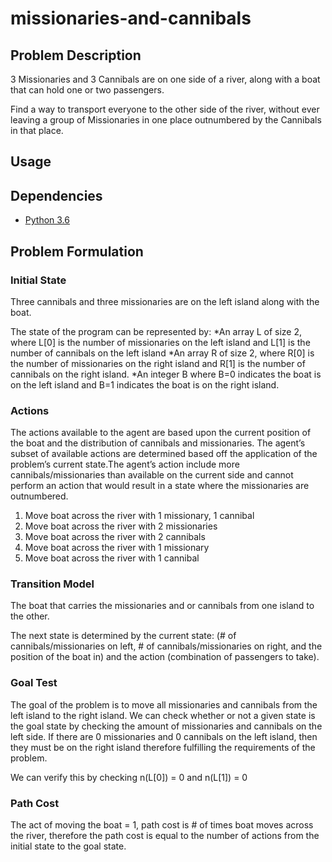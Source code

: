 # missionaries-and-cannibals

## Problem Description
3 Missionaries and 3 Cannibals are on one side of a river, along with a boat
that can hold one or two passengers.

Find a way to transport everyone to the other side of the river, without ever
leaving a group of Missionaries in one place outnumbered by the Cannibals in
that place.

## Usage

## Dependencies
* <a href="https://www.python.org/downloads/release/python-360/">Python 3.6</a>

## Problem Formulation

### Initial State
Three cannibals and three missionaries are on the left island along with the boat.

The state of the program can be represented by:
*An array L of size 2, where L[0] is the number of missionaries on the left island and L[1] is the number of cannibals on the left island
*An array R of size 2, where R[0] is the number of missionaries on the right island and R[1] is the number of cannibals on the right island.
*An integer B where B=0 indicates the boat is on the left island and B=1 indicates the boat is on the right island.

### Actions
The actions available to the agent are based upon the current position of the boat and the distribution of cannibals and missionaries. The agent’s subset of available actions are determined based off the application of the problem’s current state.The agent’s action include more cannibals/missionaries than available on the current side and cannot perform an action that would result in a state where the missionaries are outnumbered.
1. Move boat across the river with 1 missionary, 1 cannibal
2. Move boat across the river with 2 missionaries
3. Move boat across the river with 2 cannibals
4. Move boat across the river with 1 missionary
5. Move boat across the river with 1 cannibal

### Transition Model
The boat that carries the missionaries and or cannibals from one island to the other.

The next state is determined by the current state: (# of cannibals/missionaries on left, # of cannibals/missionaries on right, and the position of the boat in) and the action (combination of passengers to take).

### Goal Test
The goal of the problem is to move all missionaries and cannibals from the left island to the right island. We can check whether or not a given state is the goal state by checking the amount of missionaries and cannibals on the left side. If there are 0 missionaries and 0 cannibals on the left island, then they must be on the right island therefore fulfilling the requirements of the problem.

We can verify this by checking n(L[0]) = 0 and n(L[1]) = 0

### Path Cost
The act of moving the boat = 1, path cost is # of times boat moves across the river, therefore the path cost is equal to the number of actions from the initial state to the goal state.



